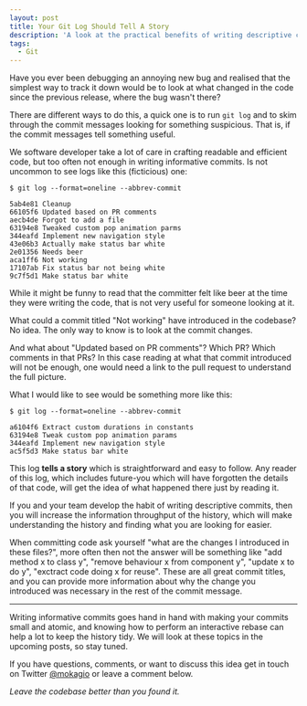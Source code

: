 ```yaml
---
layout: post
title: Your Git Log Should Tell A Story
description: 'A look at the practical benefits of writing descriptive commits'
tags:
  - Git
---
```


Have you ever been debugging an annoying new bug and realised that the simplest
way to track it down would be to look at what changed in the code since the
previous release, where the bug wasn't there?

There are different ways to do this, a quick one is to run `git log` and to
skim through the commit messages looking for something suspicious. That is, if
the commit messages tell something useful.

We software developer take a lot of care in crafting readable and efficient
code, but too often not enough in writing informative commits. Is not uncommon
to see logs like this (ficticious) one:

```
$ git log --format=oneline --abbrev-commit

5ab4e81 Cleanup
66105f6 Updated based on PR comments
aecb4de Forgot to add a file
63194e8 Tweaked custom pop animation parms
344eafd Implement new navigation style
43e06b3 Actually make status bar white
2e01356 Needs beer
aca1ff6 Not working
17107ab Fix status bar not being white
9c7f5d1 Make status bar white
```

While it might be funny to read that the committer felt like beer at the time
they were writing the code, that is not very useful for someone looking at it.

What could a commit titled "Not working" have introduced in the codebase? No
idea. The only way to know is to look at the commit changes.

And what about "Updated based on PR comments"? Which PR? Which comments in that
PRs? In this case reading at what that commit introduced will not be enough,
one would need a link to the pull request to understand the full picture.

What I would like to see would be something more like this:

```
$ git log --format=oneline --abbrev-commit

a6104f6 Extract custom durations in constants
63194e8 Tweak custom pop animation params
344eafd Implement new navigation style
ac5f5d3 Make status bar white
```

This log **tells a story** which is straightforward and easy to follow. Any
reader of this log, which includes future-you which will have forgotten the
details of that code, will get the idea of what happened there just by reading
it.

If you and your team develop the habit of writing descriptive commits, then you
will increase the information throughput of the history, which will make
understanding the history and finding what you are looking for easier.

When committing code ask yourself "what are the changes I introduced in these
files?", more often then not the answer will be something like "add method x to
class y", "remove behaviour x from component y", "update x to do y", "exctract
code doing x for reuse". These are all great commit titles, and you can provide
more information about why the change you introduced was necessary in the rest
of the commit message.

---

Writing informative commits goes hand in hand with making your commits small
and atomic, and knowing how to perform an interactive rebase can help a lot to
keep the history tidy. We will look at these topics in the upcoming posts, so
stay tuned.

If you have questions, comments, or want to discuss this idea get in touch on
Twitter [@mokagio](https://twitter.com/mokagio) or leave a comment below.

_Leave the codebase better than you found it._
